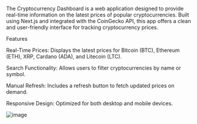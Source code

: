 The Cryptocurrency Dashboard is a web application designed to provide real-time information on the latest prices of popular cryptocurrencies. Built using Next.js and integrated with the CoinGecko API, this app offers a clean and user-friendly interface for tracking cryptocurrency prices.

Features

Real-Time Prices: Displays the latest prices for Bitcoin (BTC), Ethereum (ETH), XRP, Cardano (ADA), and Litecoin (LTC).

Search Functionality: Allows users to filter cryptocurrencies by name or symbol.

Manual Refresh: Includes a refresh button to fetch updated prices on demand.

Responsive Design: Optimized for both desktop and mobile devices.


![image](https://github.com/user-attachments/assets/9880a0f7-f621-4c9c-97f0-2133c3daa250)
